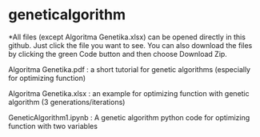 # geneticalgorithm

*All files (except Algoritma Genetika.xlsx) can be opened directly in this github. Just click the file you want to see. You can also download the files by clicking the green Code button and then choose Download Zip.

Algoritma Genetika.pdf : a short tutorial for genetic algorithms (especially for optimizing function)

Algoritma Genetika.xlsx : an example for optimizing function with genetic algorithm (3 generations/iterations)

GeneticAlgorithm1.ipynb : A genetic algorithm python code for optimizing function with two variables
